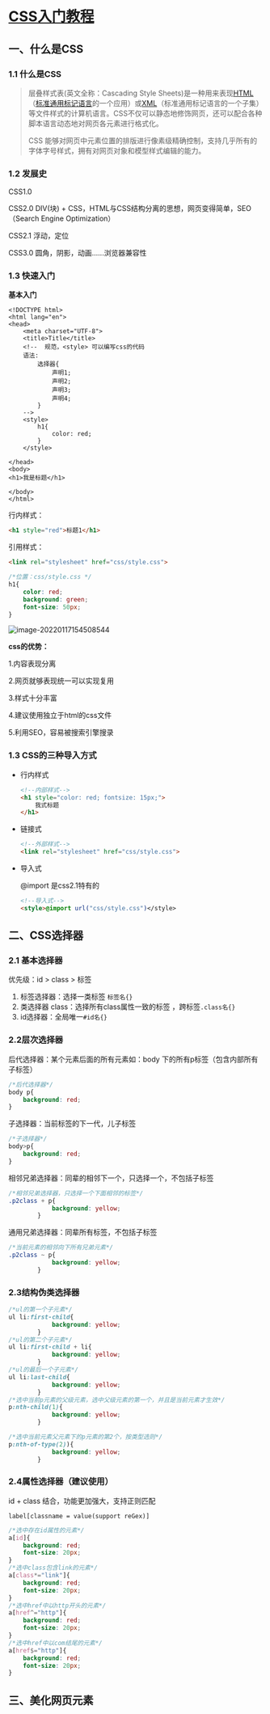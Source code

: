 



# [CSS入门教程](https://www.bilibili.com/video/BV1YJ411a7dy)

## 一、什么是CSS

### 1.1 什么是CSS

>层叠样式表(英文全称：Cascading Style Sheets)是一种用来表现[HTML](https://baike.baidu.com/item/HTML)（[标准通用标记语言](https://baike.baidu.com/item/标准通用标记语言/6805073)的一个应用）或[XML](https://baike.baidu.com/item/XML)（标准通用标记语言的一个子集）等文件样式的计算机语言。CSS不仅可以静态地修饰网页，还可以配合各种脚本语言动态地对网页各元素进行格式化。
>
>CSS 能够对网页中元素位置的排版进行像素级精确控制，支持几乎所有的字体字号样式，拥有对网页对象和模型样式编辑的能力。

### 1.2 发展史

CSS1.0

CSS2.0 DIV(块) + CSS，HTML与CSS结构分离的思想，网页变得简单，SEO（Search Engine Optimization）

CSS2.1 浮动，定位

CSS3.0 圆角，阴影，动画......浏览器兼容性

### 1.3 快速入门

<style> css代码 </style>

**基本入门**

```html5
<!DOCTYPE html>
<html lang="en">
<head>
    <meta charset="UTF-8">
    <title>Title</title>
    <!--  规范，<style> 可以编写css的代码
    语法:
        选择器{
            声明1;
            声明2;
            声明3;
            声明4;
        }
    -->
    <style>
        h1{
            color: red;
        }
    </style>

</head>
<body>
<h1>我是标题</h1>

</body>
</html>
```

行内样式：

```html
<h1 style="red">标题1</h1>
```

引用样式：

``` html
<link rel="stylesheet" href="css/style.css">
```

```css
/*位置：css/style.css */
h1{
    color: red;
    background: green;
    font-size: 50px;
}
```

![image-20220117154508544](../../.all_images/image-20220117154508544.png)

**css的优势：**

1.内容表现分离

2.网页就够表现统一可以实现复用

3.样式十分丰富

4.建议使用独立于html的css文件

5.利用SEO，容易被搜索引擎搜录



### 1.3 CSS的三种导入方式

- 行内样式

  ```html
  <!--内部样式-->
  <h1 style="color: red; fontsize: 15px;">
      我式标题
  </h1>
  ```

- 链接式

  ```html
  <!--外部样式-->
  <link rel="stylesheet" href="css/style.css">
  ```

- 导入式

  @import 是css2.1特有的

  ```html
  <!--导入式-->
  <style>@import url("css/style.css")</style>
  ```



## 二、CSS选择器

### 2.1 基本选择器

优先级：id > class > 标签

1. 标签选择器：选择一类标签 `标签名{}`
2. 类选择器 class：选择所有class属性一致的标签 ，跨标签`.class名{}`
3. id选择器：全局唯一`#id名{}`

### 2.2层次选择器

后代选择器：某个元素后面的所有元素如：body 下的所有p标签（包含内部所有子标签）

```css
/*后代选择器*/
body p{
    background: red;
}
```

子选择器：当前标签的下一代，儿子标签

```css
/*子选择器*/
body>p{
    background: red;
}
```

相邻兄弟选择器：同辈的相邻下一个，只选择一个，不包括子标签

```css
/*相邻兄弟选择器，只选择一个下面相邻的标签*/
.p2class + p{
            background: yellow;
        }
```

通用兄弟选择器：同辈所有标签，不包括子标签

```css
/*当前元素的相邻向下所有兄弟元素*/
.p2class ~ p{
            background: yellow;
        }
```



### 2.3结构伪类选择器

``` css
/*ul的第一个子元素*/
ul li:first-child{
            background: yellow;
        }
/*ul的第二个子元素*/
ul li:first-child + li{
            background: yellow;
        }
/*ul的最后一个子元素*/
ul li:last-child{
            background: yellow;
        }
/*选中当前p元素的父级元素，选中父级元素的第一个，并且是当前元素才生效*/
p:nth-child(1){
            background: yellow;
        }

/*选中当前元素父元素下的p元素的第2个，按类型选则*/
p:nth-of-type(2)){
            background: yellow;
        }
```

### 2.4属性选择器（建议使用）

id + class 结合，功能更加强大，支持正则匹配

`label[classname = value(support reGex)]`

```css
/*选中存在id属性的元素*/
a[id]{
    background: red;
    font-size: 20px;
}
/*选中class包含link的元素*/
a[class*="link"]{
    background: red;
    font-size: 20px;
}
/*选中href中以http开头的元素*/
a[href^="http"]{
    background: red;
    font-size: 20px;
}
/*选中href中以com结尾的元素*/
a[href$="http"]{
    background: red;
    font-size: 20px;
}
```





## 三、美化网页元素




